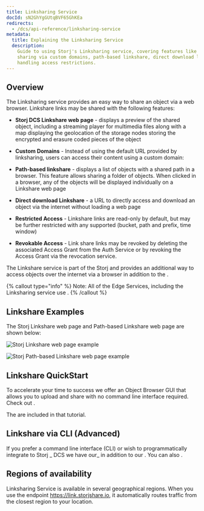 ```yaml
---
title: Linksharing Service
docId: sN2GhYgGUtqBVF65GhKEa
redirects:
  - /dcs/api-reference/linksharing-service
metadata:
  title: Explaining the Linksharing Service
  description:
    Guide to using Storj's Linksharing service, covering features like
    sharing via custom domains, path-based linkshare, direct download linkshare, and
    handling access restrictions.
---
```


## Overview

The Linksharing service provides an easy way to share an object via a web browser. Linkshare links may be shared with the following features:

- **Storj DCS Linkshare web page** - displays a preview of the shared object, including a streaming player for multimedia files along with a map displaying the geolocation of the storage nodes storing the encrypted and erasure coded pieces of the object

- **Custom Domains** - Instead of using the default URL provided by linksharing, users can access their content using a custom domain: [](docId:RI4zz1sLvVEZ4ZcZbuT7l)

- **Path-based linkshare** - displays a list of objects with a shared path in a browser. This feature allows sharing a folder of objects. When clicked in a browser, any of the objects will be displayed individually on a Linkshare web page

- **Direct download Linkshare** - a URL to directly access and download an object via the internet without loading a web page

- **Restricted Access** - Linkshare links are read-only by default, but may be further restricted with any supported [](docId:BvM5lT5lXn3A7BNqs__1w) (bucket, path and prefix, time window)

- **Revokable Access** - Link share links may be revoked by deleting the associated Access Grant from the Auth Service or by revoking the Access Grant via the revocation service.

The Linkshare service is part of the Storj [](docId:21Y2RfU-4h21vZycBqizJ) and provides an additional way to access objects over the internet via a browser in addition to the [](docId:yYCzPT8HHcbEZZMvfoCFa).

{% callout type="info"  %}
Note: All of the Edge Services, including the Linksharing service use [](docId:hf2uumViqYvS1oq8TYbeW).&#x20;
{% /callout %}

## Linkshare Examples

The Storj Linkshare web page and Path-based Linkshare web page are shown below:

![Storj Linkshare web page example](https://link.storjshare.io/raw/jua7rls6hkx5556qfcmhrqed2tfa/docs/images/95gBoFCZFkLVk-pvoxNAA_screen-shot-2021-09-03-at-92832-am.png)

![Storj Path-based Linkshare web page example](https://link.storjshare.io/raw/jua7rls6hkx5556qfcmhrqed2tfa/docs/images/_imI9aKD9jERtnE3ffL5Q_screen-shot-2021-09-03-at-92131-am.png)

## Linkshare QuickStart

To accelerate your time to success we offer an Object Browser GUI that allows you to upload and share with no command line interface required. Check out [](docId:4oDAezF-FcfPr0WPl7knd).

The [](docId:4oDAezF-FcfPr0WPl7knd) are included in that tutorial.

## Linkshare via CLI (Advanced)

If you prefer a command line interface (CLI) or wish to programmatically integrate to Storj _ DCS we have our_ [](docId:tBnCSrmR1jbOewG38fIr4) in addition to our [](docId:2x_b4StTLjm2WoHEPx2Cm). You can also [](docId:GkgE6Egi02wRZtyryFyPz).

## Regions of availability

Linksharing Service is available in several geographical regions. When you use the endpoint <https://link.storjshare.io>, it automatically routes traffic from the closest region to your location.
